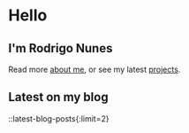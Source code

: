 # Hello

## I'm Rodrigo Nunes

Read more [about me](/about), or see my latest [projects](/projects).

## Latest on my blog

::latest-blog-posts{:limit=2}